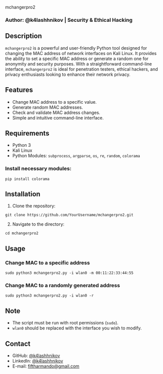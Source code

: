mchangerpro2

### Author: @k4lashhnikov | Security & Ethical Hacking

## Description
`mchangerpro2` is a powerful and user-friendly Python tool designed for changing the MAC address of network interfaces on Kali Linux. It provides the ability to set a specific MAC address or generate a random one for anonymity and security purposes. With a straightforward command-line interface, `mchangerpro2` is ideal for penetration testers, ethical hackers, and privacy enthusiasts looking to enhance their network privacy.

## Features
- Change MAC address to a specific value.
- Generate random MAC addresses.
- Check and validate MAC address changes.
- Simple and intuitive command-line interface.

## Requirements
- Python 3
- Kali Linux
- Python Modules: `subprocess`, `argparse`, `os`, `re`, `random`, `colorama`

### Install necessary modules:
```
pip install colorama
```

## Installation
1. Clone the repository:
```
git clone https://github.com/YourUsername/mchangerpro2.git
```
2. Navigate to the directory:
```
cd mchangerpro2
```

## Usage

### Change MAC to a specific address
```
sudo python3 mchangerpro2.py -i wlan0 -m 00:11:22:33:44:55
```

### Change MAC to a randomly generated address
```
sudo python3 mchangerpro2.py -i wlan0 -r
```

## Note
- The script must be run with root permissions (`sudo`).
- `wlan0` should be replaced with the interface you wish to modify.


## Contact
- GitHub: [@k4lashhnikov](https://github.com/k4lashhnikov)
- LinkedIn: [@k4lashhnikov](https://www.linkedin.com/in/k4lashhnikov/)
- E-mail: fiftharmando@gmail.com
